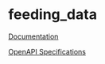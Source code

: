 # feeding_data

[Documentation](https://htmlpreview.github.io/?https://raw.githubusercontent.com/MmmooOgle/feeding_data/mf_v0.0.2/doc.html)

[OpenAPI Specifications](https://sensorsystems.iais.fraunhofer.de/doc/?url=https://raw.githubusercontent.com/MmmooOgle/feeding_data/mf_v0.0.2/open-api.yaml)
